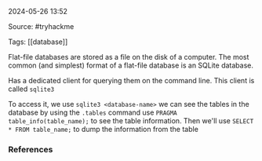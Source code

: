 
2024-05-26 13:52

Source: #tryhackme 

Tags: [[database]]


Flat-file databases are stored as a file on the disk of a computer.
The most common (and simplest) format of a flat-file database is an SQLite database.

Has a dedicated client for querying them on the command line. This client is called `sqlite3`

To access it, we use `sqlite3 <database-name>`
we can see the tables in the database by using the `.tables` command
use `PRAGMA table_info(table_name);` to see the table information.
Then we'll use `SELECT * FROM table_name;` to dump the information from the table



### References
